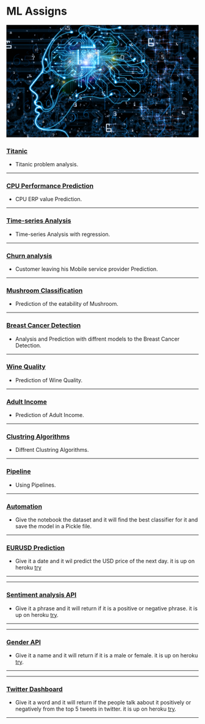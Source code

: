 # ML Assigns

![python](res/machine-learning-1.png)

### [Titanic](Titanic)
* Titanic problem analysis.
---
### [CPU Performance Prediction](CPU%20Performance%20Prediction)
* CPU ERP value Prediction.
---
### [Time-series Analysis](Time-series%20Analysis%20with%20regression)
* Time-series Analysis with regression.
---
### [Churn analysis](Churn%20analysis)
* Customer leaving his Mobile service provider Prediction.
---
### [Mushroom Classification](Mushroom%20Classification)
* Prediction of the eatability of Mushroom.
---
### [Breast Cancer Detection](Breast%20Cancer%20Detection)
* Analysis and Prediction with diffrent models to the Breast Cancer Detection.
---
### [Wine Quality](Wine%20Quality)
* Prediction of Wine Quality.
---
### [Adult Income](Adult%20Income)
* Prediction of Adult Income.
---
### [Clustring Algorithms](Clustring%20Algorithms)
* Diffrent Clustring Algorithms.
---
### [Pipeline](Pipeline)
* Using Pipelines.
---
### [Automation](Automation)
* Give the notebook the dataset and it will find the best classifier for it and save the model in a Pickle file.
---
### [EURUSD Prediction](EURUSD%20Prediction)
* Give it a date and it wil predict the USD price of the next day. it is up on heroku [try](https://assign1-usd-time.herokuapp.com/)
---
---
### [Sentiment analysis API](Sentiment%20analysis%20API)
* Give it a phrase and it will return if it is a positive or negative phrase. it is up on heroku [try](https://assign-sentiment-api.herokuapp.com/).
---
---
### [Gender API](Gender%20API)
* Give it a name and it will return if it is a male or female. it is up on heroku [try](https://assign-tweet-analysis.herokuapp.com/).
---
---
### [Twitter Dashboard](Twitter%20Dashboard)
* Give it a word and it will return if the people talk aabout it positively or negatively from the top 5 tweets in twitter. it is up on heroku [try](https://assign1-usd-time.herokuapp.com/).
---